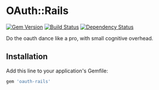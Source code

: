# OAuth::Rails

[![Gem Version](https://badge.fury.io/rb/oauth-rails.png)](http://badge.fury.io/rb/oauth-rails)
[![Build Status](https://travis-ci.org/thefrontside/oauth-rails.png?branch=master)](https://travis-ci.org/thefrontside/oauth-rails)
[![Dependency Status](https://gemnasium.com/thefrontside/oauth-rails.png)](https://gemnasium.com/thefrontside/oauth-rails)

Do the oauth dance like a pro, with small cognitive overhead. 

## Installation

Add this line to your application's Gemfile:

```ruby
gem 'oauth-rails'
```


